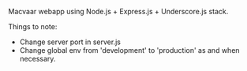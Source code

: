 Macvaar webapp using Node.js + Express.js + Underscore.js stack.

Things to note:

- Change server port in server.js
- Change global env from 'development' to 'production' as and when necessary.
